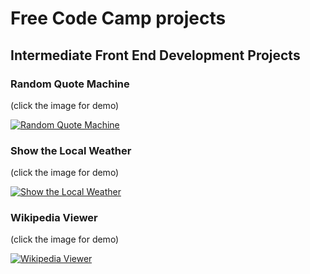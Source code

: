 # Free Code Camp projects

## Intermediate Front End Development Projects

### Random Quote Machine

(click the image for demo)

[![Random Quote Machine](https://raw.githubusercontent.com/gatezh/FreeCodeCamp/master/images/Random%20Quote%20Machine.png)](https://cdn.rawgit.com/gatezh/FreeCodeCamp/ae9756e4/Intermediate%20Front%20End%20Development%20Projects/Build%20a%20Random%20Quote%20Machine/index.html)


### Show the Local Weather

(click the image for demo)

[![Show the Local Weather](https://github.com/gatezh/FreeCodeCamp/blob/master/images/Show%20the%20Local%20Weather.png?raw=true)](http://cdn.rawgit.com/gatezh/FreeCodeCamp/ae9756e4/Intermediate%20Front%20End%20Development%20Projects/Show%20the%20Local%20Weather/index.html)


### Wikipedia Viewer

(click the image for demo)

[![Wikipedia Viewer](https://github.com/gatezh/FreeCodeCamp/blob/master/images/Wikipedia%20Viewer.png?raw=true)](https://cdn.rawgit.com/gatezh/FreeCodeCamp/ae9756e4/Intermediate%20Front%20End%20Development%20Projects/Build%20a%20Wikipedia%20Viewer/index.html)